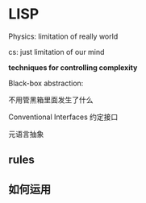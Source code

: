 # LISP

Physics: limitation of really world

cs: just limitation of our mind



**techniques for controlling complexity**



Black-box abstraction:

不用管黑箱里面发生了什么



Conventional Interfaces 约定接口



元语言抽象



## rules









## 如何运用